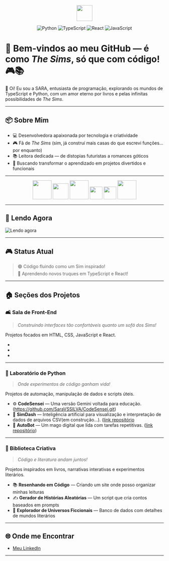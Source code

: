 <div align="center">
  <img src="https://64.media.tumblr.com/31756ec986051798604d9697fa0e7d99/tumblr_pxuqjiK9Hn1sftgzko1_400.gifv" width="50px">
</div>
<div align="center">

![Python](https://img.shields.io/badge/Python-3C9CD7?style=for-the-badge&logo=python&logoColor=white)
![TypeScript](https://img.shields.io/badge/TypeScript-005A9C?style=for-the-badge&logo=typescript&logoColor=white)
![React](https://img.shields.io/badge/React-8E44AD?style=for-the-badge&logo=react&logoColor=white)
![JavaScript](https://img.shields.io/badge/JavaScript-F4D03F?style=for-the-badge&logo=javascript&logoColor=black)

</div>

</div>

# 🏡 Bem-vindos ao meu GitHub — é como *The Sims*, só que com código! 🎮📚  
👋 Oi! Eu sou a SARA, entusiasta de programação, explorando os mundos de TypeScript e Python, com um amor eterno por livros e pelas infinitas possibilidades de *The Sims*.

---

## 📦 Sobre Mim  

- 💻 Desenvolvedora apaixonada por tecnologia e criatividade  
- 🎮 Fã de *The Sims* (sim, já construí mais casas do que escrevi funções... por enquanto)  
- 📚 Leitora dedicada — de distopias futuristas a romances góticos  
- 🎯 Buscando transformar o aprendizado em projetos divertidos e funcionais  

---
<div align="center">

<img src="https://img.shields.io/badge/-Node.js-ffffff?style=flat&logo=node.js&logoColor=27AE60" width="60px" />
<img src="https://img.shields.io/badge/-SQL-ffffff?style=flat&logo=mysql&logoColor=1ABC9C" width="50px" />
<img src="https://img.shields.io/badge/-HTML5-ffffff?style=flat&logo=html5&logoColor=E67E22" width="60px" />
<img src="https://img.shields.io/badge/-CSS3-ffffff?style=flat&logo=css3&logoColor=2980B9" width="40px" />
<img src="https://img.shields.io/badge/-DOM-ffffff?style=flat&logo=w3c&logoColor=16A085" width="40px" />
<img src="https://img.shields.io/badge/-Scrum-ffffff?style=flat&logo=trello&logoColor=7D3C98" width="60px" />

</div>

</div>

---

## 📖 Lendo Agora  

![Lendo agora](https://img.shields.io/badge/Lendo-Endgame%3A%20A%20Chave%20do%20C%C3%A9u-58D68D?style=for-the-badge&logo=bookstack&logoColor=black)

---

## 🎮 Status Atual  

> 🟢 Código fluindo como um Sim inspirado!  
> 🔵 Aprendendo novos truques em TypeScript e React!  

---

## 🏠 Seções dos Projetos  

### 🛋️ Sala de Front-End  

> *Construindo interfaces tão confortáveis quanto um sofá dos Sims!*  

Projetos focados em HTML, CSS, JavaScript e React.  

  -
  -
  -

---

### 🧪 Laboratório de Python  

> *Onde experimentos de código ganham vida!*  

Projetos de automação, manipulação de dados e scripts úteis.  

- ⚙️ **CodeSensei** — Uma versão Gemini voltada para educação. (https://github.com/SaraVSSILVA/CodeSensei.git)
- 🔎 **SimDash** — Inteligência artificial para visualização e interpretação de dados de arquivos CSV(em construção...). ([link repositório](https://github.com/SaraVSSILVA/SimDash.git) 
- 🤖 **AutoBot** — Um mago digital que lida com tarefas repetitivas. ([link repositório](https://github.com/SaraVSSILVA/autobot.git))


---

### 📖 Biblioteca Criativa  

> *Código e literatura andam juntos!*  

Projetos inspirados em livros, narrativas interativas e experimentos literários.  

- 📚 **Resenhando em Código** — Criando um site onde posso organizar minhas leituras  
- ✍️ **Gerador de Histórias Aleatórias** — Um script que cria contos baseados em prompts  
- 🌌 **Explorador de Universos Ficcionais** — Banco de dados com detalhes de mundos literários  

---

## 🌐 Onde me Encontrar  

- [Meu LinkedIn](https://www.linkedin.com/in/sara-silva-9739b0183/)  
---

